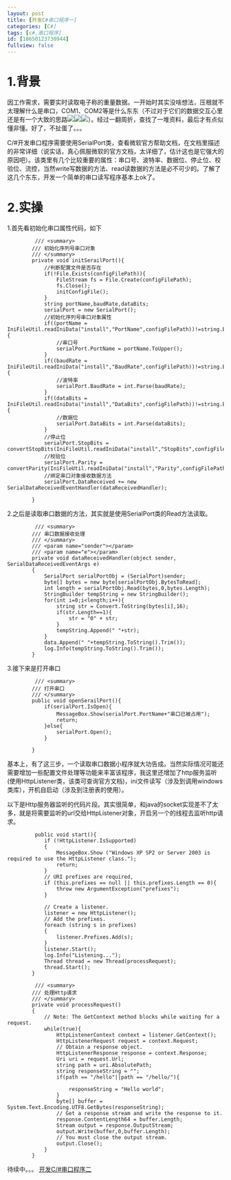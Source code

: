 ```yaml
---
layout: post
title: [开发C#串口程序一]
categories: [C#]
tags: [c#,串口程序]
id: [18650123730944]
fullview: false
---
```


# 1.背景


因工作需求，需要实时读取电子称的重量数据。一开始时其实没啥想法，压根就不太理解什么是串口，COM1、COM2等是什么东东（不过对于它们的数据交互心里还是有一个大致的思路![](http://img.baidu.com/hi/jx2/j_0059.gif)![](http://img.baidu.com/hi/jx2/j_0059.gif)![](http://img.baidu.com/hi/jx2/j_0059.gif)）。经过一翻周折，查找了一堆资料，最后才有点似懂非懂。好了，不扯蛋了。。。

C/#开发串口程序需要使用SerialPort类，查看微软官方帮助文档，在文档里描述的非常详细（说实话，真心佩服微软的官方文档，太详细了，估计这也是它强大的原因吧）。该类里有几个比较重要的属性：串口号、波特率、数据位、停止位、校验位、流控，当然write写数据的方法、read读数据的方法是必不可少的。了解了这几个东东，开发一个简单的串口读写程序基本上ok了。

# 2.实操

1.首先看初始化串口属性代码，如下

```
         /// <summary>
        /// 初始化序列号串口对象
        /// </summary>
        private void initSerailPort(){
            //判断配置文件是否存在
            if(!File.Exists(configFilePath)){
                FileStream fs = File.Create(configFilePath);
                fs.Close();
                initConfigFile();
            }
            string portName,baudRate,dataBits;
            serialPort = new SerialPort();
            //初始化序列号串口对象属性
            if((portName = IniFileUtil.readIniData("install","PortName",configFilePath))!=string.Empty){
                //串口号
                serialPort.PortName = portName.ToUpper();
            }
            if((baudRate = IniFileUtil.readIniData("install","BaudRate",configFilePath))!=string.Empty){
                //波特率
                serialPort.BaudRate = int.Parse(baudRate);
            }
            if((dataBits = IniFileUtil.readIniData("install","DataBits",configFilePath))!=string.Empty){
                //数据位
                serialPort.DataBits = int.Parse(dataBits);
            }
            //停止位
            serialPort.StopBits = convertStopBits(IniFileUtil.readIniData("install","StopBits",configFilePath));
            //校验位
            serialPort.Parity = convertParity(IniFileUtil.readIniData("install","Parity",configFilePath));
            //绑定串口对象接收数据方法
            serialPort.DataReceived += new SerialDataReceivedEventHandler(dataReceivedHandler);
            
        }
```

2.之后是读取串口数据的方法，其实就是使用SerialPort类的Read方法读取。

```
         /// <summary>
        /// 串口数据接收处理
        /// </summary>
        /// <param name="sender"></param>
        /// <param name="e"></param>
        private void dataReceivedHandler(object sender, SerialDataReceivedEventArgs e)
        {
            SerialPort serialPortObj = (SerialPort)sender;
            byte[] bytes = new byte[serialPortObj.BytesToRead];
            int length = serialPortObj.Read(bytes,0,bytes.Length);
            StringBuilder tempString = new StringBuilder();
            for(int i=0;i<length;i++){
                string str = Convert.ToString(bytes[i],16);
                if(str.Length==1){
                    str = "0" + str;
                }
                tempString.Append(" "+str);
            }
            data.Append(" "+tempString.ToString().Trim());
            log.Info(tempString.ToString().Trim());
        }
```

3.接下来是打开串口

```
         /// <summary>
        /// 打开串口
        /// </summary>
        public void openSerailPort(){
            if(serialPort.IsOpen){
                MessageBox.Show(serialPort.PortName+"串口已被占用");
                return;
            }else{
                serialPort.Open();
            }
            
        }
```

基本上，有了这三步，一个读取串口数据小程序就大功告成。当然实际情况可能还需要增加一些配置文件处理等功能来丰富该程序，我这里还增加了http服务监听(使用HttpListener类，该类可查询官方文档)，ini文件读写（涉及到调用windows类库），开机自启动（涉及到注册表的使用）。

以下是Http服务器监听的代码片段。其实很简单，和java的socket实现差不了太多，就是将需要监听的url交给HttpListener对象，开启另一个的线程去监听http请求。

```
         public void start(){
            if (!HttpListener.IsSupported)
            {
                MessageBox.Show ("Windows XP SP2 or Server 2003 is required to use the HttpListener class.");
                return;
            }
            // URI prefixes are required,
            if (this.prefixes == null || this.prefixes.Length == 0){
                throw new ArgumentException("prefixes");
            }

            // Create a listener.
            listener = new HttpListener();
            // Add the prefixes.
            foreach (string s in prefixes)
            {
                listener.Prefixes.Add(s);
            }
            listener.Start();
            log.Info("Listening...");
            Thread thread = new Thread(processRequest);
            thread.Start();
        }

         /// <summary>
        /// 处理Http请求
        /// </summary>
        private void processRequest()
        {
            // Note: The GetContext method blocks while waiting for a request.
            while(true){
                HttpListenerContext context = listener.GetContext();
                HttpListenerRequest request = context.Request;
                // Obtain a response object.
                HttpListenerResponse response = context.Response;
                Uri uri = request.Url;
                string path = uri.AbsolutePath;
                string responseString = "";
                if(path == "/hello"||path == "/hello/"){
                    
                    responseString = "Hello world";
                }
                byte[] buffer = System.Text.Encoding.UTF8.GetBytes(responseString);
                // Get a response stream and write the response to it.
                response.ContentLength64 = buffer.Length;
                Stream output = response.OutputStream;
                output.Write(buffer,0,buffer.Length);
                // You must close the output stream.
                output.Close();
            }
        }
```

待续中。。。 [开发C/#串口程序二](http://ctosb.com/article/18652123456944)


